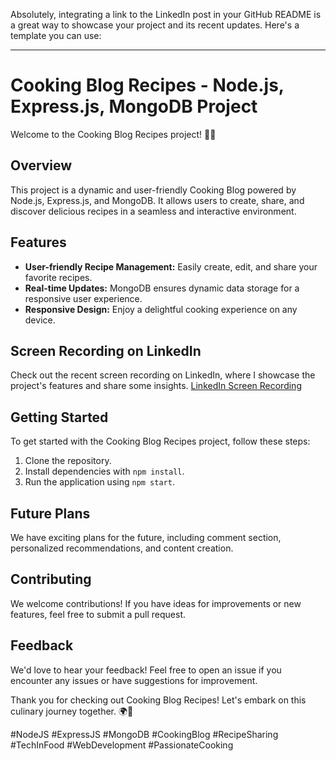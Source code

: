 Absolutely, integrating a link to the LinkedIn post in your GitHub README is a great way to showcase your project and its recent updates. Here's a template you can use:

---

# Cooking Blog Recipes - Node.js, Express.js, MongoDB Project

Welcome to the Cooking Blog Recipes project! 🍳🚀

## Overview

This project is a dynamic and user-friendly Cooking Blog powered by Node.js, Express.js, and MongoDB. It allows users to create, share, and discover delicious recipes in a seamless and interactive environment.

## Features

- **User-friendly Recipe Management:** Easily create, edit, and share your favorite recipes.
- **Real-time Updates:** MongoDB ensures dynamic data storage for a responsive user experience.
- **Responsive Design:** Enjoy a delightful cooking experience on any device.

## Screen Recording on LinkedIn

Check out the recent screen recording on LinkedIn, where I showcase the project's features and share some insights. [LinkedIn Screen Recording](<https://www.linkedin.com/posts/rohan-hoval-1163211ab_thrilled-to-share-my-latest-project-a-dynamic-activity-7141671184340885504-Dd4I?utm_source=share&utm_medium=member_desktop>)

## Getting Started

To get started with the Cooking Blog Recipes project, follow these steps:

1. Clone the repository.
2. Install dependencies with `npm install`.
3. Run the application using `npm start`.

## Future Plans

We have exciting plans for the future, including comment section, personalized recommendations, and  content creation.

## Contributing

We welcome contributions! If you have ideas for improvements or new features, feel free to submit a pull request.

## Feedback

We'd love to hear your feedback! Feel free to open an issue if you encounter any issues or have suggestions for improvement.

Thank you for checking out Cooking Blog Recipes! Let's embark on this culinary journey together. 🌍🍴

\#NodeJS #ExpressJS #MongoDB #CookingBlog #RecipeSharing #TechInFood #WebDevelopment #PassionateCooking

